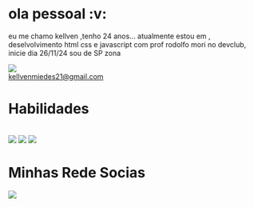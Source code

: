 <h1>ola pessoal :v:</h1>

eu me chamo kellven ,tenho 24 anos... atualmente estou em , deselvolvimento html css e javascript com prof rodolfo mori no devclub, inicie dia 26/11/24 sou de SP zona 

<img src="https://img.shields.io/badge/Gmail-D14836?style=for-the-badge&logo=gmail&logoColor=white"> <br>kellvenmiedes21@gmail.com

<h1>Habilidades</h1><br>
<img src="https://img.shields.io/badge/HTML5-E34F26?style=for-the-badge&logo=html5&logoColor=white">
<img src="https://img.shields.io/badge/CSS3-1572B6?style=for-the-badge&logo=css3&logoColor=white">
<img src="https://img.shields.io/badge/JavaScript-F7DF1E?style=for-the-badge&logo=javascript&logoColor=black">

<h1>Minhas Rede Socias</h1>
<a href="https://www.linkedin.com/in/kellven-miedes-24644b33a" target="_blank">
   <img src="https://img.shields.io/badge/LinkedIn-0077B5?style=for-the-badge&logo=linkedin&logoColor=white">
</a>




 






      
   

  

